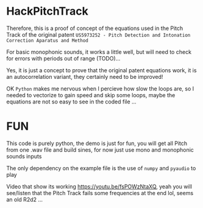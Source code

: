 # HackPitchTrack

Therefore, this is a proof of concept of the equations used in the Pitch Track of the original patent `US5973252 - Pitch Detection and Intonation Correction Aparatus and Method`

For basic monophonic sounds, it works a little well, but will need to check for errors with periods out of range (TODO)...

Yes, it is just a concept to prove that the original patent equations work, it is an autocorrelation variant, they certainly need to be improved!

OK `Python` makes me nervous when I percieve how slow the loops are, so I needed to vectorize to gain speed and skip some loops, maybe the equations are not so easy to see in the coded file ...

# FUN

This code is purely python, the demo is just for fun, you will get all Pitch from one .wav file and build sines, for now just use mono and monophonic sounds inputs

The only dependency on the example file is the use of `numpy` and  `pyaudio` to play

Video that show its working https://youtu.be/fsPOWzNtaXQ, yeah you will see/listen that the Pitch Track fails some frequencies at the end lol, seems an old R2d2 ...


